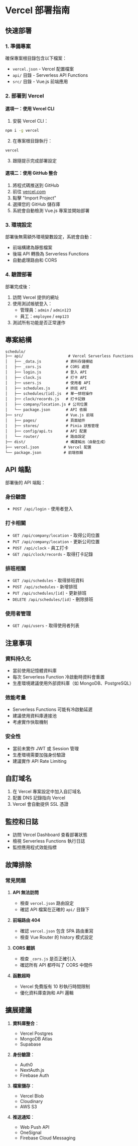 # Vercel 部署指南

## 快速部署

### 1. 準備專案

確保專案根目錄包含以下檔案：
- `vercel.json` - Vercel 配置檔案
- `api/` 目錄 - Serverless API Functions
- `src/` 目錄 - Vue.js 前端應用

### 2. 部署到 Vercel

#### 選項一：使用 Vercel CLI

1. 安裝 Vercel CLI：
```bash
npm i -g vercel
```

2. 在專案根目錄執行：
```bash
vercel
```

3. 跟隨提示完成部署設定

#### 選項二：使用 GitHub 整合

1. 將程式碼推送到 GitHub
2. 前往 [vercel.com](https://vercel.com)
3. 點擊 "Import Project"
4. 選擇您的 GitHub 儲存庫
5. 系統會自動檢測 Vue.js 專案並開始部署

### 3. 環境設定

部署後無需額外環境變數設定，系統會自動：
- 前端構建為靜態檔案
- 後端 API 轉換為 Serverless Functions
- 自動處理路由和 CORS

### 4. 驗證部署

部署完成後：
1. 訪問 Vercel 提供的網址
2. 使用測試帳號登入：
   - 管理員：`admin` / `admin123`
   - 員工：`employee` / `emp123`
3. 測試所有功能是否正常運作

## 專案結構

```
schedulo/
├── api/                    # Vercel Serverless Functions
│   ├── _data.js           # 資料存儲模組
│   ├── _cors.js           # CORS 處理
│   ├── login.js           # 登入 API
│   ├── clock.js           # 打卡 API
│   ├── users.js           # 使用者 API
│   ├── schedules.js       # 排班 API
│   ├── schedules/[id].js  # 單一排班操作
│   ├── clock/records.js   # 打卡記錄
│   ├── company/location.js # 公司位置
│   └── package.json       # API 依賴
├── src/                   # Vue.js 前端
│   ├── pages/             # 頁面組件
│   ├── stores/            # Pinia 狀態管理
│   ├── config/api.ts      # API 配置
│   └── router/            # 路由設定
├── dist/                  # 構建輸出（自動生成）
├── vercel.json           # Vercel 配置
└── package.json          # 前端依賴
```

## API 端點

部署後的 API 端點：

### 身份驗證
- `POST /api/login` - 使用者登入

### 打卡相關
- `GET /api/company/location` - 取得公司位置
- `PUT /api/company/location` - 更新公司位置
- `POST /api/clock` - 員工打卡
- `GET /api/clock/records` - 取得打卡記錄

### 排班相關
- `GET /api/schedules` - 取得排班資料
- `POST /api/schedules` - 新增排班
- `PUT /api/schedules/[id]` - 更新排班
- `DELETE /api/schedules/[id]` - 刪除排班

### 使用者管理
- `GET /api/users` - 取得使用者列表

## 注意事項

### 資料持久化
- 當前使用記憶體資料庫
- 每次 Serverless Function 冷啟動時資料會重置
- 生產環境建議使用外部資料庫（如 MongoDB、PostgreSQL）

### 效能考量
- Serverless Functions 可能有冷啟動延遲
- 建議使用資料庫連接池
- 考慮實作快取機制

### 安全性
- 當前未實作 JWT 或 Session 管理
- 生產環境需要加強身份驗證
- 建議實作 API Rate Limiting

## 自訂域名

1. 在 Vercel 專案設定中加入自訂域名
2. 配置 DNS 記錄指向 Vercel
3. Vercel 會自動提供 SSL 憑證

## 監控和日誌

- 訪問 Vercel Dashboard 查看部署狀態
- 檢視 Serverless Functions 執行日誌
- 監控應用程式效能指標

## 故障排除

### 常見問題

1. **API 無法訪問**
   - 檢查 `vercel.json` 路由設定
   - 確認 API 檔案在正確的 `api/` 目錄下

2. **前端路由 404**
   - 確認 `vercel.json` 包含 SPA 路由重寫
   - 檢查 Vue Router 的 history 模式設定

3. **CORS 錯誤**
   - 檢查 `_cors.js` 是否正確引入
   - 確認所有 API 都呼叫了 CORS 中間件

4. **函數超時**
   - Vercel 免費版有 10 秒執行時間限制
   - 優化資料庫查詢和 API 邏輯

## 擴展建議

1. **資料庫整合**：
   - Vercel Postgres
   - MongoDB Atlas
   - Supabase

2. **身份驗證**：
   - Auth0
   - NextAuth.js
   - Firebase Auth

3. **檔案儲存**：
   - Vercel Blob
   - Cloudinary
   - AWS S3

4. **推送通知**：
   - Web Push API
   - OneSignal
   - Firebase Cloud Messaging 